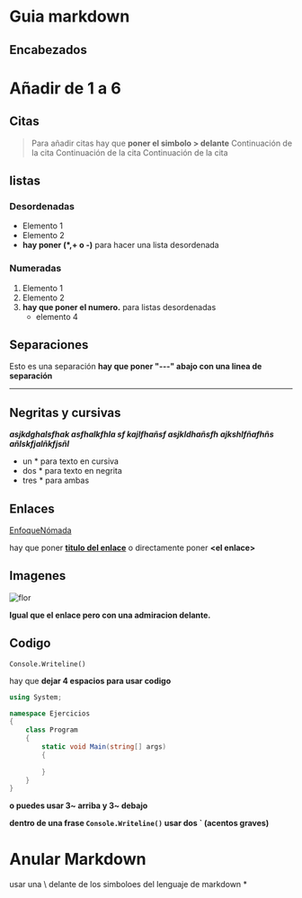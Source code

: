 # Guia markdown

## Encabezados

# Añadir de 1 a 6 #

## Citas

>Para añadir citas hay que **poner el simbolo \> delante**
 Continuación de la cita
 Continuación de la cita
 Continuación de la cita

## listas

### Desordenadas

- Elemento 1
- Elemento 2
- **hay poner (\*,\+ o \-)** para hacer una lista desordenada

### Numeradas

1. Elemento 1
2. Elemento 2
3. **hay que poner el numero.** para listas desordenadas
    - elemento 4

## Separaciones

Esto es una separación **hay que poner "---" abajo con una linea de separación**

---

## Negritas y cursivas

 ***asjkdghalsfhak asfhalkfhla sf
 kajlfhañsf  asjkldhañsfh
 ajkshlfñafhñs añlskfjalñkfjsñl***


- un \* para texto en cursiva
- dos \* para texto en negrita
- tres \* para ambas

## Enlaces 

[EnfoqueNómada](https://www.youtube.com/watch?v=y6XdzBNC0_0&feature=emb_logo)


hay que poner **[titulo del enlace](enlace)** o directamente poner **\<el enlace\>**

## Imagenes

![flor](1.jpg)

**Igual que el enlace pero con una admiracion delante.**


## Codigo

    Console.Writeline()

hay que **dejar 4 espacios para usar codigo**

~~~csharp
using System;

namespace Ejercicios
{
    class Program
    {
        static void Main(string[] args)
        {       
        
        }
    }
}

~~~

**o puedes usar 3~ arriba y 3~ debajo**

**dentro de una frase `Console.Writeline()` usar dos **`** (acentos graves)**

# Anular Markdown

usar una \ delante de los simboloes del lenguaje de markdown \*



